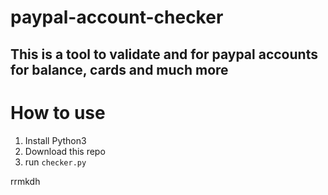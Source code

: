 # paypal-account-checker
## This is a tool to validate and for paypal accounts for balance, cards and much more

# How to use
1. Install Python3
2. Download this repo
3. run `checker.py`


rrmkdh
